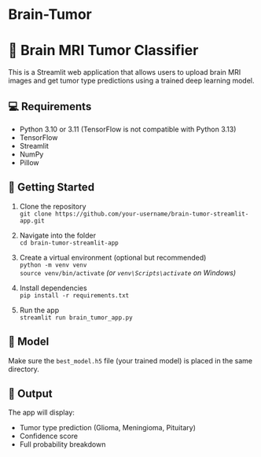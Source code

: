 # Brain-Tumor
# 🧠 Brain MRI Tumor Classifier

This is a Streamlit web application that allows users to upload brain MRI images and get tumor type predictions using a trained deep learning model.

## 💻 Requirements

- Python 3.10 or 3.11 (TensorFlow is not compatible with Python 3.13)
- TensorFlow
- Streamlit
- NumPy
- Pillow

## 🚀 Getting Started

1. Clone the repository  
   `git clone https://github.com/your-username/brain-tumor-streamlit-app.git`

2. Navigate into the folder  
   `cd brain-tumor-streamlit-app`

3. Create a virtual environment (optional but recommended)  
   `python -m venv venv`  
   `source venv/bin/activate` *(or `venv\Scripts\activate` on Windows)*

4. Install dependencies  
   `pip install -r requirements.txt`

5. Run the app  
   `streamlit run brain_tumor_app.py`

## 📂 Model

Make sure the `best_model.h5` file (your trained model) is placed in the same directory.

## 🧪 Output

The app will display:

- Tumor type prediction (Glioma, Meningioma, Pituitary)
- Confidence score
- Full probability breakdown
